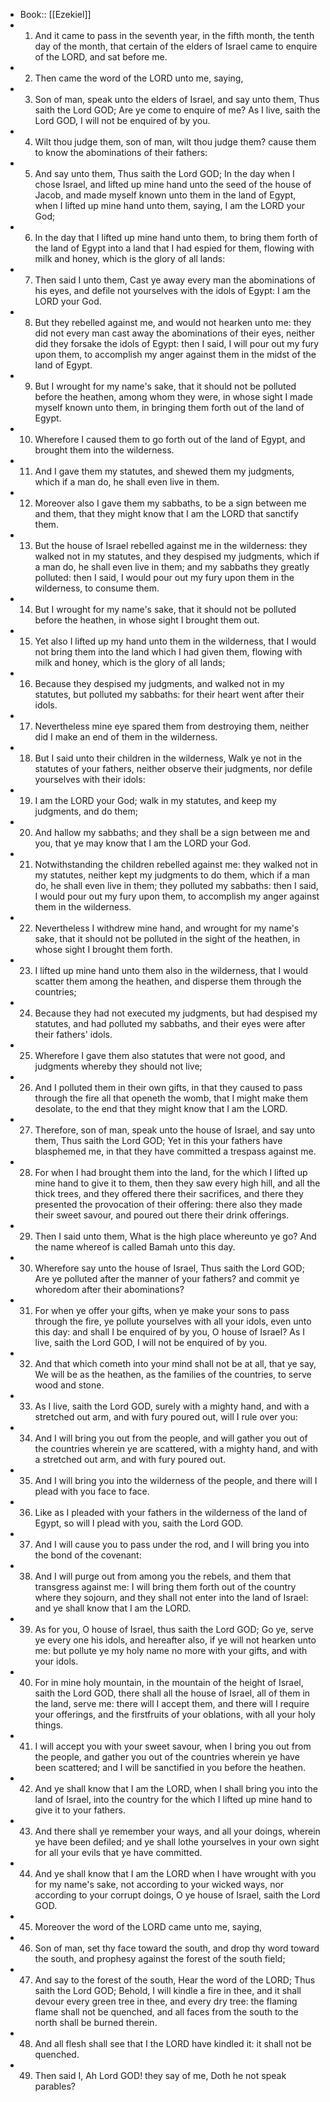 - Book:: [[Ezekiel]]
- 1. And it came to pass in the seventh year, in the fifth month, the tenth day of the month, that certain of the elders of Israel came to enquire of the LORD, and sat before me.
- 2. Then came the word of the LORD unto me, saying,
- 3. Son of man, speak unto the elders of Israel, and say unto them, Thus saith the Lord GOD; Are ye come to enquire of me? As I live, saith the Lord GOD, I will not be enquired of by you.
- 4. Wilt thou judge them, son of man, wilt thou judge them? cause them to know the abominations of their fathers:
- 5. And say unto them, Thus saith the Lord GOD; In the day when I chose Israel, and lifted up mine hand unto the seed of the house of Jacob, and made myself known unto them in the land of Egypt, when I lifted up mine hand unto them, saying, I am the LORD your God;
- 6. In the day that I lifted up mine hand unto them, to bring them forth of the land of Egypt into a land that I had espied for them, flowing with milk and honey, which is the glory of all lands:
- 7. Then said I unto them, Cast ye away every man the abominations of his eyes, and defile not yourselves with the idols of Egypt: I am the LORD your God.
- 8. But they rebelled against me, and would not hearken unto me: they did not every man cast away the abominations of their eyes, neither did they forsake the idols of Egypt: then I said, I will pour out my fury upon them, to accomplish my anger against them in the midst of the land of Egypt.
- 9. But I wrought for my name's sake, that it should not be polluted before the heathen, among whom they were, in whose sight I made myself known unto them, in bringing them forth out of the land of Egypt.
- 10. Wherefore I caused them to go forth out of the land of Egypt, and brought them into the wilderness.
- 11. And I gave them my statutes, and shewed them my judgments, which if a man do, he shall even live in them.
- 12. Moreover also I gave them my sabbaths, to be a sign between me and them, that they might know that I am the LORD that sanctify them.
- 13. But the house of Israel rebelled against me in the wilderness: they walked not in my statutes, and they despised my judgments, which if a man do, he shall even live in them; and my sabbaths they greatly polluted: then I said, I would pour out my fury upon them in the wilderness, to consume them.
- 14. But I wrought for my name's sake, that it should not be polluted before the heathen, in whose sight I brought them out.
- 15. Yet also I lifted up my hand unto them in the wilderness, that I would not bring them into the land which I had given them, flowing with milk and honey, which is the glory of all lands;
- 16. Because they despised my judgments, and walked not in my statutes, but polluted my sabbaths: for their heart went after their idols.
- 17. Nevertheless mine eye spared them from destroying them, neither did I make an end of them in the wilderness.
- 18. But I said unto their children in the wilderness, Walk ye not in the statutes of your fathers, neither observe their judgments, nor defile yourselves with their idols:
- 19. I am the LORD your God; walk in my statutes, and keep my judgments, and do them;
- 20. And hallow my sabbaths; and they shall be a sign between me and you, that ye may know that I am the LORD your God.
- 21. Notwithstanding the children rebelled against me: they walked not in my statutes, neither kept my judgments to do them, which if a man do, he shall even live in them; they polluted my sabbaths: then I said, I would pour out my fury upon them, to accomplish my anger against them in the wilderness.
- 22. Nevertheless I withdrew mine hand, and wrought for my name's sake, that it should not be polluted in the sight of the heathen, in whose sight I brought them forth.
- 23. I lifted up mine hand unto them also in the wilderness, that I would scatter them among the heathen, and disperse them through the countries;
- 24. Because they had not executed my judgments, but had despised my statutes, and had polluted my sabbaths, and their eyes were after their fathers' idols.
- 25. Wherefore I gave them also statutes that were not good, and judgments whereby they should not live;
- 26. And I polluted them in their own gifts, in that they caused to pass through the fire all that openeth the womb, that I might make them desolate, to the end that they might know that I am the LORD.
- 27. Therefore, son of man, speak unto the house of Israel, and say unto them, Thus saith the Lord GOD; Yet in this your fathers have blasphemed me, in that they have committed a trespass against me.
- 28. For when I had brought them into the land, for the which I lifted up mine hand to give it to them, then they saw every high hill, and all the thick trees, and they offered there their sacrifices, and there they presented the provocation of their offering: there also they made their sweet savour, and poured out there their drink offerings.
- 29. Then I said unto them, What is the high place whereunto ye go? And the name whereof is called Bamah unto this day.
- 30. Wherefore say unto the house of Israel, Thus saith the Lord GOD; Are ye polluted after the manner of your fathers? and commit ye whoredom after their abominations?
- 31. For when ye offer your gifts, when ye make your sons to pass through the fire, ye pollute yourselves with all your idols, even unto this day: and shall I be enquired of by you, O house of Israel? As I live, saith the Lord GOD, I will not be enquired of by you.
- 32. And that which cometh into your mind shall not be at all, that ye say, We will be as the heathen, as the families of the countries, to serve wood and stone.
- 33. As I live, saith the Lord GOD, surely with a mighty hand, and with a stretched out arm, and with fury poured out, will I rule over you:
- 34. And I will bring you out from the people, and will gather you out of the countries wherein ye are scattered, with a mighty hand, and with a stretched out arm, and with fury poured out.
- 35. And I will bring you into the wilderness of the people, and there will I plead with you face to face.
- 36. Like as I pleaded with your fathers in the wilderness of the land of Egypt, so will I plead with you, saith the Lord GOD.
- 37. And I will cause you to pass under the rod, and I will bring you into the bond of the covenant:
- 38. And I will purge out from among you the rebels, and them that transgress against me: I will bring them forth out of the country where they sojourn, and they shall not enter into the land of Israel: and ye shall know that I am the LORD.
- 39. As for you, O house of Israel, thus saith the Lord GOD; Go ye, serve ye every one his idols, and hereafter also, if ye will not hearken unto me: but pollute ye my holy name no more with your gifts, and with your idols.
- 40. For in mine holy mountain, in the mountain of the height of Israel, saith the Lord GOD, there shall all the house of Israel, all of them in the land, serve me: there will I accept them, and there will I require your offerings, and the firstfruits of your oblations, with all your holy things.
- 41. I will accept you with your sweet savour, when I bring you out from the people, and gather you out of the countries wherein ye have been scattered; and I will be sanctified in you before the heathen.
- 42. And ye shall know that I am the LORD, when I shall bring you into the land of Israel, into the country for the which I lifted up mine hand to give it to your fathers.
- 43. And there shall ye remember your ways, and all your doings, wherein ye have been defiled; and ye shall lothe yourselves in your own sight for all your evils that ye have committed.
- 44. And ye shall know that I am the LORD when I have wrought with you for my name's sake, not according to your wicked ways, nor according to your corrupt doings, O ye house of Israel, saith the Lord GOD.
- 45. Moreover the word of the LORD came unto me, saying,
- 46. Son of man, set thy face toward the south, and drop thy word toward the south, and prophesy against the forest of the south field;
- 47. And say to the forest of the south, Hear the word of the LORD; Thus saith the Lord GOD; Behold, I will kindle a fire in thee, and it shall devour every green tree in thee, and every dry tree: the flaming flame shall not be quenched, and all faces from the south to the north shall be burned therein.
- 48. And all flesh shall see that I the LORD have kindled it: it shall not be quenched.
- 49. Then said I, Ah Lord GOD! they say of me, Doth he not speak parables?
